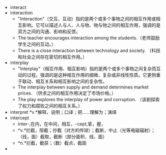 - interact
- interaction
	- "Interaction"（交互、互动）指的是两个或多个事物之间的相互作用或相互影响。它可以描述人与人、人与物、物与物之间的相互作用，强调的是双方之间的沟通、影响和反馈。
	- The teacher encourages interaction among the students.（老师鼓励学生之间的互动。）
	- There is a close interaction between technology and society.
	  （科技和社会之间存在密切的相互作用。）
- interplay
	- "Interplay"（相互作用、相互影响）指的是两个或多个事物之间复杂而互动的过程，强调的是这种相互作用的细微、复杂或非线性性质。它更侧重于联动、相互关系和相互影响之间的复杂性。
	- The interplay between supply and demand determines market prices.
	  （供求之间的相互作用决定了市场价格。）
	- The play explores the interplay of power and corruption.
	  （该剧探索了权力和腐败之间的相互关系。）
- interpret *v.*解释，说明；口译；把……理解为；演绎
- intercept
	- inter-,在内，在中间，相互，-cept,拿，握，
	- *v.*拦截，阻截；抄截（对方的传球）；截断，中止（光等电磁辐射）；（线，面）截取，截断（部分面积、线、面）
	- *n.*拦截，截获；（数）截点，截距
-